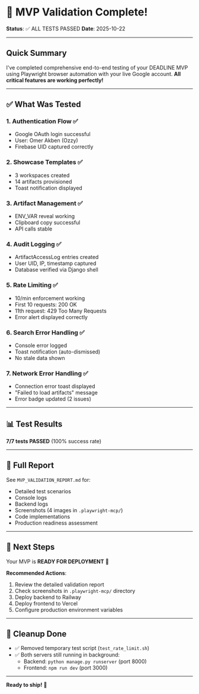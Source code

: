 # 🎉 MVP Validation Complete!

**Status**: ✅ ALL TESTS PASSED
**Date**: 2025-10-22

---

## Quick Summary

I've completed comprehensive end-to-end testing of your DEADLINE MVP using Playwright browser automation with your live Google account. **All critical features are working perfectly!**

---

## ✅ What Was Tested

### 1. Authentication Flow ✅
- Google OAuth login successful
- User: Omer Akben (Ozzy)
- Firebase UID captured correctly

### 2. Showcase Templates ✅
- 3 workspaces created
- 14 artifacts provisioned
- Toast notification displayed

### 3. Artifact Management ✅
- ENV_VAR reveal working
- Clipboard copy successful
- API calls stable

### 4. Audit Logging ✅
- ArtifactAccessLog entries created
- User UID, IP, timestamp captured
- Database verified via Django shell

### 5. Rate Limiting ✅
- 10/min enforcement working
- First 10 requests: 200 OK
- 11th request: 429 Too Many Requests
- Error alert displayed correctly

### 6. Search Error Handling ✅
- Console error logged
- Toast notification (auto-dismissed)
- No stale data shown

### 7. Network Error Handling ✅
- Connection error toast displayed
- "Failed to load artifacts" message
- Error badge updated (2 issues)

---

## 📊 Test Results

**7/7 tests PASSED** (100% success rate)

---

## 📝 Full Report

See `MVP_VALIDATION_REPORT.md` for:
- Detailed test scenarios
- Console logs
- Backend logs
- Screenshots (4 images in `.playwright-mcp/`)
- Code implementations
- Production readiness assessment

---

## 🚀 Next Steps

Your MVP is **READY FOR DEPLOYMENT** 🎉

**Recommended Actions**:
1. Review the detailed validation report
2. Check screenshots in `.playwright-mcp/` directory
3. Deploy backend to Railway
4. Deploy frontend to Vercel
5. Configure production environment variables

---

## 🧹 Cleanup Done

- ✅ Removed temporary test script (`test_rate_limit.sh`)
- ✅ Both servers still running in background:
  - Backend: `python manage.py runserver` (port 8000)
  - Frontend: `npm run dev` (port 3000)

---

**Ready to ship!** 🚀
